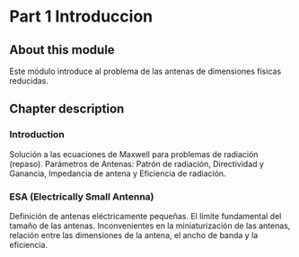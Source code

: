 # Part 1 Introduccion

## About this module
Este módulo introduce al problema de las antenas de dimensiones físicas reducidas.
## Chapter description
### Introduction
Solución a las ecuaciones de Maxwell para problemas de radiación (repaso). Parámetros de Antenas: Patrón de radiación, Directividad y Ganancia, Impedancia de antena y Eficiencia de radiación.

### ESA (Electrically Small Antenna)
Definición de antenas eléctricamente pequeñas. El límite fundamental del tamaño de las antenas. Inconvenientes en la miniaturización de las antenas, relación entre las dimensiones de  la antena, el ancho de banda y la eficiencia. 
